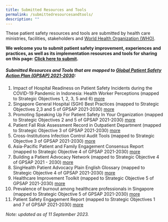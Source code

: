 ```yaml
---
title: Submitted Resources and Tools
permalink: /submittedresourcesandtools/
description: ""
---
```

These patient safety resources and tools are submitted by health care ministries, facilities, stakeholders and [World Health Organization (WHO)](https://www.who.int/).

**We welcome you to submit patient safety improvement, experiences and practices, as well as its implementation resources and tools for sharing on this page: 
[Click here to submit](https://form.gov.sg/64631e5f0fbfe400126c8e0d).**

##### Submitted Resources and Tools that are mapped to [Global Patient Safety Action Plan (GPSAP) 2021-2030](https://www.who.int/teams/integrated-health-services/patient-safety/policy/global-patient-safety-action-plan):
1. Impact of Hospital Readiness on Patient Safety Incidents during the COVID-19 Pandemic in Indonesia: Health Worker Perceptions (mapped to Strategic Objectives 1, 2, 3, 5 and 6) [more]( /resources-and-tools/tools-and-resources/gkpsfilea11/)
2. Singapore General Hospital (SGH) Best Practices  (mapped to Strategic Objectives 2,3 and 5 of GPSAP 2021-2030) [more](/resources-and-tools/tools-and-resources/sghbestpracticesso235/)
3. Promoting Speaking Up For Patient Safety In Your Organization (mapped to Strategic Objectives 2 and 5 of GPSAP 2021-2030) [more](/resources-and-tools/tools-and-resources/teamspeak)
4. Patient Fall Risk Assessment Record in Outpatient Department (mapped to Strategic Objective 3 of GPSAP 2021-2030) [more ](/tools-and-resources/tools-and-resources/pfrar/)
5. Cross-Institutions Infection Control Audit Tools (mapped to Strategic Objective 3 of GPSAP 2021-2030) [more](/resources-and-tools/tools-and-resources/ciic/)
6. Asia-Pacific Patient and Family Engagement Consensus Report (mapped to Strategic Objective 4 of GPSAP 2021-2030) [more](/tools-and-resources/tools-and-resources/patientfamilyconsensus/)
7. Building a Patient Advocacy Network (mapped to Strategic Objective 4 of GPSAP 2021 - 2030) [more]( /resources-and-tools/tools-and-resources/SPAN)
8. SingHealth Patient Advocacy Plain English Glossary (mapped to Strategic Objective 4 of GPSAP 2021-2030) [more](/tools-and-resources/tools-and-resources/plainenglishglossary/)
9. Healthcare Improvement Toolkit (mapped to Strategic Objective 5 of GPSAP 2021-2030) [more](/tools-and-resources/tools-and-resources/improvementtoolkit/)
10. Prevalence of burnout among healthcare professionals in Singapore (mapped to Strategic Objective 5 of GPSAP 2021-2030) [more]( /resources-and-tools/tools-and-resources/burnout)
11. Patient Safety Engagement Report (mapped to Strategic Objectives 1 and 7 of GPSAP 2021-2030) [more]( /resources-and-tools/tools-and-resources/paser)


*Note: updated as of 11 September 2023.*